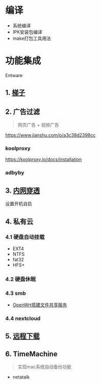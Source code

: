 # 编译
- 系统编译
- IPK安装包编译
- make打包工具用法

# 功能集成
Entware

## 1. [梯子](https://github.com/JesseWo/NOTBOOK/tree/master/ladder)

## 2. 广告过滤
> 网页广告 + 视频广告

https://www.jianshu.com/p/a3c38d2398cc

### koolproxy
https://koolproxy.io/docs/installation

### adbyby

## 3. [内网穿透](https://github.com/JesseWo/NOTBOOK/blob/master/Linux/14.内网穿透.md)
设置开机自启

## 4. 私有云
### 4.1 硬盘自动挂载
- EXT4
- NTFS
- fat32
- HFS+

### 4.2 硬盘休眠
### 4.3 smb
- [OpenWrt搭建文件共享服务](https://www.jianshu.com/p/a122a036e8d9)

### 4.4 nextcloud

## 5. [远程下载](https://github.com/JesseWo/NOTBOOK/blob/master/Linux/11.Download.md)

## 6. TimeMachine
> 实现mac系统自动备份功能
- netatalk
